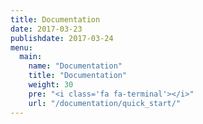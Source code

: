 ```yaml
---
title: Documentation
date: 2017-03-23
publishdate: 2017-03-24
menu:
  main:
    name: "Documentation"
    title: "Documentation"
    weight: 30
    pre: "<i class='fa fa-terminal'></i>" 
    url: "/documentation/quick_start/"     
---
```

